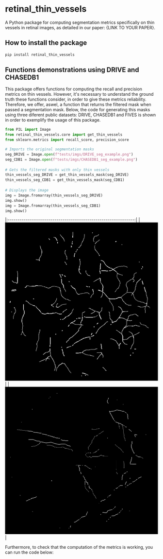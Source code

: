 # retinal_thin_vessels

A Python package for computing segmentation metrics specifically on thin vessels in retinal images, as detailed in our paper: {LINK TO YOUR PAPER}.

## How to install the package

```bash
pip install retinal_thin_vessels
```

## Functions demonstrations using DRIVE and CHASEDB1

This package offers functions for computing the recall and precision metrics on thin vessels. However, it's necessary to understand the ground truth these functions consider, in order to give these metrics reliability. Therefore, we offer, aswel, a function that returns the filtered mask when passed a segmentation mask. Below, the code for generating this masks using three diferent public datasets: DRIVE, CHASEDB1 and FIVES is shown in order to exemplify the usage of this package. 

```python
from PIL import Image
from retinal_thin_vessels.core import get_thin_vessels
from sklearn.metrics import recall_score, precision_score
```

```python
# Imports the original segmentation masks
seg_DRIVE = Image.open(f"tests/imgs/DRIVE_seg_example.png")
seg_CDB1 = Image.open(f"tests/imgs/CHASEDB1_seg_example.png")

# Gets the filtered masks with only thin vessels
thin_vessels_seg_DRIVE = get_thin_vessels_mask(seg_DRIVE)
thin_vessels_seg_CDB1 = get_thin_vessels_mask(seg_CDB1)

# Displays the image
img = Image.fromarray(thin_vessels_seg_DRIVE)
img.show()
img = Image.fromarray(thin_vessels_seg_CDB1)
img.show()

```
|:-----------------------------------------------------------------:|
|![DRIVE_thin_vessels_example](tests/imgs/DRIVE_seg_thin_example.png)|
|![CHASEDB1_thin_vessels_example](tests/imgs/CHASEDB1_seg_thin_example.png)|

Furthermore, to check that the computation of the metrics is working, you can run the code below:

```python

```
